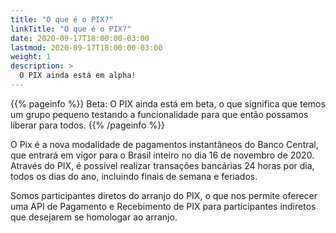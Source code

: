 ```yaml
---
title: "O que é o PIX?"
linkTitle: "O que é o PIX?"
date: 2020-09-17T18:00:00-03:00
lastmod: 2020-09-17T18:00:00-03:00
weight: 1
description: >
  O PIX ainda está em alpha! 
---
```


{{% pageinfo %}}
Beta: O PIX ainda está em beta, o que significa que temos um grupo pequeno testando a funcionalidade para que então possamos liberar para todos.
{{% /pageinfo %}}

O Pix é a nova modalidade de pagamentos instantâneos do Banco Central, que entrará em vigor para o Brasil inteiro no dia 16 de novembro de 2020. Através do PIX, é possível realizar transações bancárias 24 horas por dia, todos os dias do ano, incluindo finais de semana e feriados.

Somos participantes diretos do arranjo do PIX, o que nos permite oferecer uma API de Pagamento e Recebimento de PIX para participantes indiretos que desejarem se homologar ao arranjo.
